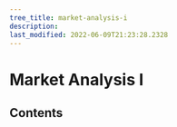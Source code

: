 ```yaml
---
tree_title: market-analysis-i
description: 
last_modified: 2022-06-09T21:23:28.2328
---
```


# Market Analysis I

## Contents
